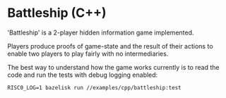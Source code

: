 # Battleship (C++)

'Battleship' is a 2-player hidden information game implemented.

Players produce proofs of game-state and the result of their actions to enable
two players to play fairly with no intermediaries.

The best way to understand how the game works currently is to read the code
and run the tests with debug logging enabled:

```
RISC0_LOG=1 bazelisk run //examples/cpp/battleship:test
```

